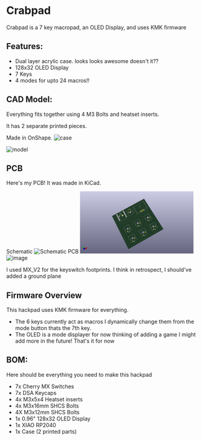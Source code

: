 # Crabpad

Crabpad is a 7 key macropad, an OLED Display, and uses KMK firmware

## Features:
- Dual layer acrylic case. looks looks awesome doesn't it??
- 128x32 OLED Display
- 7 Keys
- 4 modes for upto 24 macros!!

## CAD Model:
Everything fits together using 4 M3 Bolts and heatset inserts.

It has 2 separate printed pieces.

Made in OnShape.
<img src=https://github.com/user-attachments/assets/f13971a0-05ff-427e-aaad-9e9a34b18f8f alt="case" width="300"/>

<img src=https://cdn.hackclubber.dev/slackcdn/0f0ef517f1eac2a884cab483584f16c9.png alt="model" width="300"/>

## PCB
Here's my PCB! It was made in KiCad.

Schematic
<img src=https://cdn.hack.pet/slackcdn/dcdf8a14fe17082ca29df7d522696c76.png alt="Schematic" width="300"/>
PCB
<img src=/hackpads/Crabpad/PCB/CrabPAd.png alt="Schematic" width="300"/>
![image](https://github.com/user-attachments/assets/3e36f13e-329c-4c65-a6ae-86b9b59b08ae)

I used MX_V2 for the keyswitch footprints. I think in retrospect, I should've added a ground plane

## Firmware Overview
This hackpad uses KMK firmware for everything. 
- The 6 keys currently act as macros I dynamically change them from the mode button thats the 7th key.
- The OLED is a mode displayer  for now thinking of adding a game
I might add more in the future! That's it for now

## BOM:
Here should be everything you need to make this hackpad

- 7x Cherry MX Switches
- 7x DSA Keycaps
- 4x M3x5x4 Heatset inserts
- 4x M3x16mm SHCS Bolts
- 4X M3x12mm SHCS Bolts
- 1x 0.96" 128x32 OLED Display
- 1x XIAO RP2040
- 1x Case (2 printed parts)

